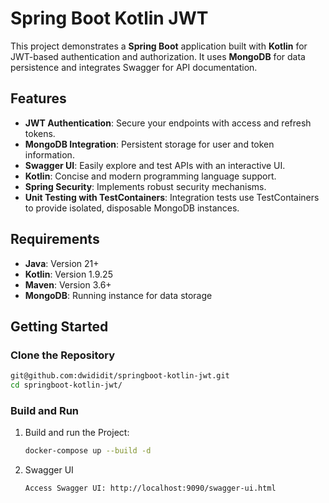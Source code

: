 # Spring Boot Kotlin JWT

This project demonstrates a **Spring Boot** application built with **Kotlin** for JWT-based authentication and authorization. It uses **MongoDB** for data persistence and integrates Swagger for API documentation.


## Features

- **JWT Authentication**: Secure your endpoints with access and refresh tokens.
- **MongoDB Integration**: Persistent storage for user and token information.
- **Swagger UI**: Easily explore and test APIs with an interactive UI.
- **Kotlin**: Concise and modern programming language support.
- **Spring Security**: Implements robust security mechanisms.
- **Unit Testing with TestContainers**: Integration tests use TestContainers to provide isolated, disposable MongoDB instances.

## Requirements

- **Java**: Version 21+
- **Kotlin**: Version 1.9.25
- **Maven**: Version 3.6+
- **MongoDB**: Running instance for data storage


## Getting Started

### Clone the Repository

```bash
git@github.com:dwididit/springboot-kotlin-jwt.git
cd springboot-kotlin-jwt/
```

### Build and Run
1. Build and run the Project:
   ```bash
   docker-compose up --build -d
   ```
2. Swagger UI
    ```bash
    Access Swagger UI: http://localhost:9090/swagger-ui.html
    ```
